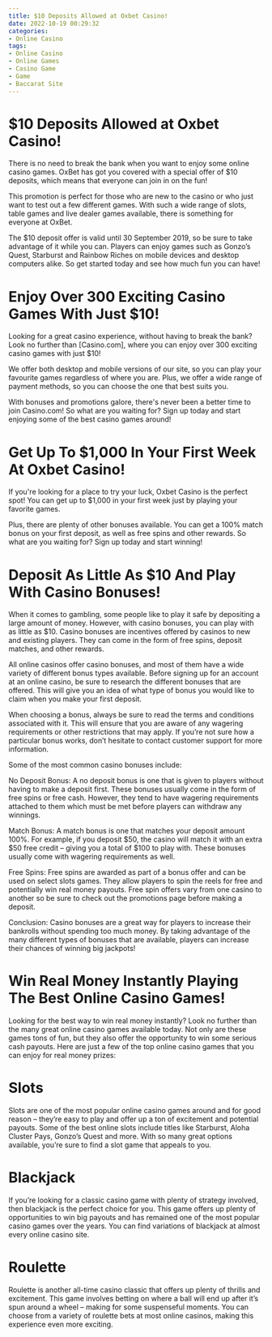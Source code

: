 ```yaml
---
title: $10 Deposits Allowed at Oxbet Casino!
date: 2022-10-19 00:29:32
categories:
- Online Casino
tags:
- Online Casino
- Online Games
- Casino Game
- Game
- Baccarat Site
---
```



#  $10 Deposits Allowed at Oxbet Casino!

There is no need to break the bank when you want to enjoy some online casino games. OxBet has got you covered with a special offer of $10 deposits, which means that everyone can join in on the fun!

This promotion is perfect for those who are new to the casino or who just want to test out a few different games. With such a wide range of slots, table games and live dealer games available, there is something for everyone at OxBet.

The $10 deposit offer is valid until 30 September 2019, so be sure to take advantage of it while you can. Players can enjoy games such as Gonzo’s Quest, Starburst and Rainbow Riches on mobile devices and desktop computers alike. So get started today and see how much fun you can have!

#  Enjoy Over 300 Exciting Casino Games With Just $10!

Looking for a great casino experience, without having to break the bank? Look no further than [Casino.com], where you can enjoy over 300 exciting casino games with just $10!

We offer both desktop and mobile versions of our site, so you can play your favourite games regardless of where you are. Plus, we offer a wide range of payment methods, so you can choose the one that best suits you.

With bonuses and promotions galore, there's never been a better time to join Casino.com! So what are you waiting for? Sign up today and start enjoying some of the best casino games around!

#  Get Up To $1,000 In Your First Week At Oxbet Casino!

If you're looking for a place to try your luck, Oxbet Casino is the perfect spot! You can get up to $1,000 in your first week just by playing your favorite games.

Plus, there are plenty of other bonuses available. You can get a 100% match bonus on your first deposit, as well as free spins and other rewards. So what are you waiting for? Sign up today and start winning!

#  Deposit As Little As $10 And Play With Casino Bonuses!

When it comes to gambling, some people like to play it safe by depositing a large amount of money. However, with casino bonuses, you can play with as little as $10. Casino bonuses are incentives offered by casinos to new and existing players. They can come in the form of free spins, deposit matches, and other rewards.

All online casinos offer casino bonuses, and most of them have a wide variety of different bonus types available. Before signing up for an account at an online casino, be sure to research the different bonuses that are offered. This will give you an idea of what type of bonus you would like to claim when you make your first deposit.

When choosing a bonus, always be sure to read the terms and conditions associated with it. This will ensure that you are aware of any wagering requirements or other restrictions that may apply. If you’re not sure how a particular bonus works, don’t hesitate to contact customer support for more information.

Some of the most common casino bonuses include:

No Deposit Bonus: A no deposit bonus is one that is given to players without having to make a deposit first. These bonuses usually come in the form of free spins or free cash. However, they tend to have wagering requirements attached to them which must be met before players can withdraw any winnings.

Match Bonus: A match bonus is one that matches your deposit amount 100%. For example, if you deposit $50, the casino will match it with an extra $50 free credit – giving you a total of $100 to play with. These bonuses usually come with wagering requirements as well.

Free Spins: Free spins are awarded as part of a bonus offer and can be used on select slots games. They allow players to spin the reels for free and potentially win real money payouts. Free spin offers vary from one casino to another so be sure to check out the promotions page before making a deposit.

Conclusion: Casino bonuses are a great way for players to increase their bankrolls without spending too much money. By taking advantage of the many different types of bonuses that are available, players can increase their chances of winning big jackpots!

#  Win Real Money Instantly Playing The Best Online Casino Games!

Looking for the best way to win real money instantly? Look no further than the many great online casino games available today. Not only are these games tons of fun, but they also offer the opportunity to win some serious cash payouts. Here are just a few of the top online casino games that you can enjoy for real money prizes:

#  Slots

Slots are one of the most popular online casino games around and for good reason – they’re easy to play and offer up a ton of excitement and potential payouts. Some of the best online slots include titles like Starburst, Aloha Cluster Pays, Gonzo’s Quest and more. With so many great options available, you’re sure to find a slot game that appeals to you.

#  Blackjack

If you’re looking for a classic casino game with plenty of strategy involved, then blackjack is the perfect choice for you. This game offers up plenty of opportunities to win big payouts and has remained one of the most popular casino games over the years. You can find variations of blackjack at almost every online casino site.

#  Roulette

Roulette is another all-time casino classic that offers up plenty of thrills and excitement. This game involves betting on where a ball will end up after it’s spun around a wheel – making for some suspenseful moments. You can choose from a variety of roulette bets at most online casinos, making this experience even more exciting.